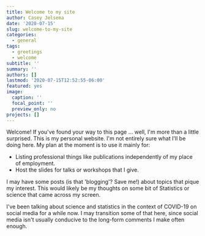 ```yaml
---
title: Welcome to my site
author: Casey Jelsema
date: '2020-07-15'
slug: welcome-to-my-site
categories:
  - general
tags:
  - greetings
  - welcome
subtitle: ''
summary: ''
authors: []
lastmod: '2020-07-15T12:52:55-06:00'
featured: yes
image:
  caption: ''
  focal_point: ''
  preview_only: no
projects: []
---
```



Welcome! If you've found your way to this page ... well, I'm more than a little surprised. This is my personal website. I'm not entirely sure what I'll be doing here. My plan at the moment is to use it mainly for:

- Listing professional things like publications independently of my place of employment.
- Host the slides for talks or workshops that I give.

I may have some posts (is that 'blogging'? Save me!) about topics that pique my interest. This would likely be my thoughts on some bit of Statistics or science that came across my screen.

I've been talking about science and statistics in the context of COVID-19 on social media for a while now. I may transition some of that here, since social media isn't usually conducive to the long-form comments I make often enough.
